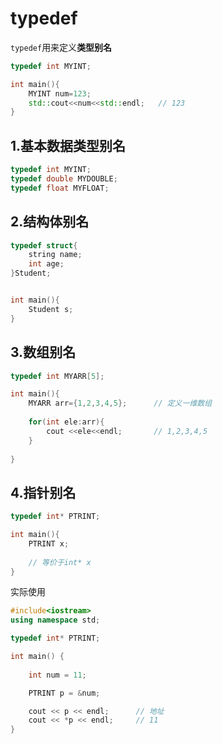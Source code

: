 # typedef

`typedef`用来定义**类型别名**

```c++
typedef int MYINT;

int main(){
	MYINT num=123;
    std::cout<<num<<std::endl;   // 123
}
```



## 1.基本数据类型别名

```c++
typedef int MYINT;
typedef double MYDOUBLE;
typedef float MYFLOAT;
```



## 2.结构体别名

```c++
typedef struct{
    string name;
   	int age;
}Student;


int main(){
    Student s;
}
```



## 3.数组别名

```c++
typedef int MYARR[5];

int main(){
	MYARR arr={1,2,3,4,5};		// 定义一维数组
    
    for(int ele:arr){
		cout <<ele<<endl;		// 1,2,3,4,5
    }
    
}
```



## 4.指针别名

```c++
typedef int* PTRINT;

int main(){
    PTRINT x;
    
    // 等价于int* x
}
```

实际使用

```c++
#include<iostream>
using namespace std;

typedef int* PTRINT;

int main() {
	
	int num = 11;

	PTRINT p = &num;

	cout << p << endl;		// 地址
	cout << *p << endl;		// 11
}
```



